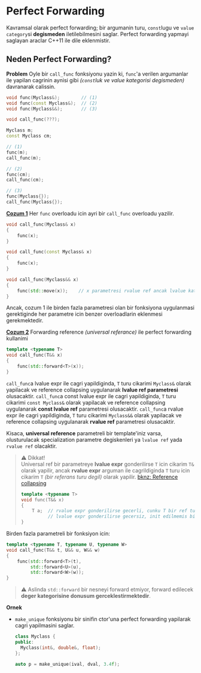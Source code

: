 # Perfect Forwarding

Kavramsal olarak perfect forwarding; bir argumanin turu, `const`lugu ve `value category`si **degismeden** iletilebilmesini saglar. Perfect forwarding yapmayi saglayan araclar C++11 ile dile eklenmistir.

## Neden Perfect Forwarding?

**Problem**
Oyle bir `call_func` fonksiyonu yazin ki, `func`'a verilen argumanlar ile yapilan cagrinin aynisi gibi *(`const`luk ve value kategorisi degismeden)* davranarak calissin.

```C++
void func(Myclass&);        // (1)
void func(const Myclass&);  // (2)
void func(Myclass&&);       // (3)

void call_func(???);
```
```C++
Myclass m;
const Myclass cm;

// (1)
func(m);
call_func(m);

// (2)
func(cm);
call_func(cm);

// (3)
func(Myclass{});
call_func(Myclass{});
```
[**Cozum 1**](res/src/perfect_forwarding01.cpp)
Her `func` overloadu icin ayri bir `call_func` overloadu yazilir.
```C++
void call_func(Myclass& x)
{
    func(x);
}

void call_func(const Myclass& x)
{
    func(x);
}

void call_func(Myclass&& x)
{
    func(std::move(x));    // x parametresi rvalue ref ancak lvalue kategorisinde
}
```
Ancak, cozum 1 ile birden fazla parametresi olan bir fonksiyona uygulanmasi gerektiginde her parametre icin benzer overloadlarin eklenmesi gerekmektedir.

[**Cozum 2**](res/src/perfect_forwarding02.cpp)
Forwarding reference *(universal referance)*  ile perfect forwarding kullanimi
```C++
template <typename T>
void call_func(T&& x)
{
    func(std::forward<T>(x));
}
```

`call_func`a lvalue expr ile cagri yapildiginda, `T` turu cikarimi `Myclass&` olarak yapilacak ve reference collapsing uygulanarak **lvalue ref parametresi** olusacaktir.
`call_func`a const lvalue expr ile cagri yapildiginda, `T` turu cikarimi `const Myclass&` olarak yapilacak ve reference collapsing uygulanarak **const lvalue ref** parametresi olusacaktir.
`call_func`a rvalue expr ile cagri yapildiginda, `T` turu cikarimi `Myclass&&` olarak yapilacak ve reference collapsing uygulanarak **rvalue ref** parametresi olusacaktir.

Kisaca, **universal reference** parametreli bir template'iniz varsa, olusturulacak specialization parametre degiskenleri ya `lvalue ref` yada `rvalue ref` olacaktir.

> :warning: Dikkat!  
> Universal ref bir parametreye **lvalue expr** gonderilirse `T` icin cikarim `T&` olarak yapilir, 
> ancak **rvalue expr** arguman ile cagrildiginda `T` turu icin cikarim `T` *(bir referans turu degil)* olarak yapilir. [bknz: Reference collapsing](100_ref_semantics.md#reference-collapsing)
> ```C++
> template <typename T>
> void func(T&& x)
> {
>     T a;  // rvalue expr gonderilirse gecerli, cunku T bir ref turu degil
>           // lvalue expr gonderilirse gecersiz, init edilmemis bir lvalue ref olustu.
> }
> ```

Birden fazla parametreli bir fonksiyon icin:
```C++
template <typename T, typename U, typename W>
void call_func(T&& t, U&& u, W&& w)
{
    func(std::forward<T>(t),
         std::forward<U>(u),
         std::forward<W>(w));
}
```
> :warning: 
> Aslinda `std::forward` bir nesneyi forward etmiyor, forward edilecek **deger kategorisine donusum gerceklestirmektedir**.
  <!-- std::forward fonksiyonunun detaylari ileri C++ kursunda anlatilacak. -->

**Ornek**
* `make_unique` fonksiyonu bir sinifin ctor'una perfect forwarding yapilarak cagri yapilmasini saglar.
  ```C++
  class Myclass {
  public:
    Myclass(int&, double&, float);
  };
  ```
  ```C++
  auto p = make_unique(ival, dval, 3.4f);
  ```